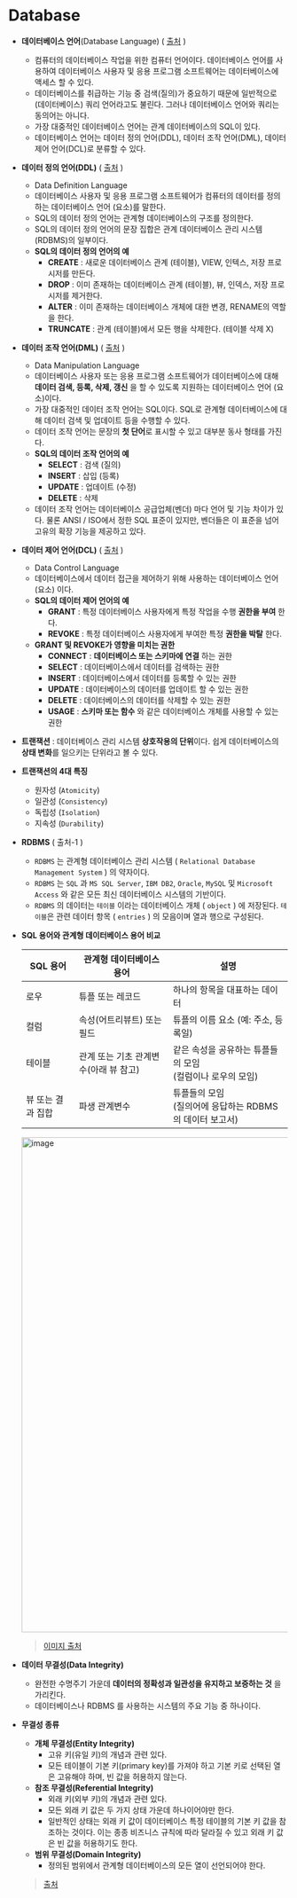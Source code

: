# Database

- **데이터베이스 언어**(Database Language)  ( [출처](https://ko.wikipedia.org/wiki/%EB%8D%B0%EC%9D%B4%ED%84%B0%EB%B2%A0%EC%9D%B4%EC%8A%A4_%EC%96%B8%EC%96%B4) )
  - 컴퓨터의 데이터베이스 작업을 위한 컴퓨터 언어이다. 데이터베이스 언어를 사용하여 데이터베이스 사용자 및 응용 프로그램 소프트웨어는 데이터베이스에 액세스 할 수 있다. 
  - 데이터베이스를 취급하는 기능 중 검색(질의)가 중요하기 때문에 일반적으로 (데이터베이스) 쿼리 언어라고도 불린다. 그러나 데이터베이스 언어와 쿼리는 동의어는 아니다. 
  - 가장 대중적인 데이터베이스 언어는 관계 데이터베이스의 SQL이 있다.
  - 데이터베이스 언어는 데이터 정의 언어(DDL), 데이터 조작 언어(DML), 데이터 제어 언어(DCL)로 분류할 수 있다.
- **데이터 정의 언어(DDL)**   ( [출처](https://ko.wikipedia.org/wiki/%EB%8D%B0%EC%9D%B4%ED%84%B0_%EC%A0%95%EC%9D%98_%EC%96%B8%EC%96%B4) )
  - Data Definition Language
  - 데이터베이스 사용자 및 응용 프로그램 소프트웨어가 컴퓨터의 데이터를 정의하는 데이터베이스 언어 (요소)를 말한다.
  - SQL의 데이터 정의 언어는 관계형 데이터베이스의 구조를 정의한다.
  - SQL의 데이터 정의 언어의 문장 집합은 관계 데이터베이스 관리 시스템(RDBMS)의 일부이다.
  - **SQL의 데이터 정의 언어의 예**
    - **CREATE** : 새로운 데이터베이스 관계 (테이블), VIEW, 인텍스, 저장 프로시저를 만든다.
    - **DROP** : 이미 존재하는 데이터베이스 관계 (테이블), 뷰, 인덱스, 저장 프로시저를 제거한다.
    - **ALTER** : 이미 존재하는 데이터베이스 개체에 대한 변경, RENAME의 역할을 한다.
    - **TRUNCATE** : 관계 (테이블)에서 모든 행을 삭제한다. (테이블 삭제 X)
- **데이터 조작 언어(DML)**  ( [출처](https://ko.wikipedia.org/wiki/%EB%8D%B0%EC%9D%B4%ED%84%B0_%EC%A1%B0%EC%9E%91_%EC%96%B8%EC%96%B4) )
  - Data Manipulation Language
  - 데이터베이스 사용자 또는 응용 프로그램 소프트웨어가 데이터베이스에 대해 **데이터 검색, 등록, 삭제, 갱신** 을 할  수 있도록 지원하는 데이터베이스 언어 (요소)이다. 
  - 가장 대중적인 데이터 조작 언어는 SQL이다. SQL로 관계형 데이터베이스에 대해 데이터 검색 및 업데이트 등을 수행할 수 있다.
  - 데이터 조작 언어는 문장의 **첫 단어**로 표시할 수 있고 대부분 동사 형태를 가진다.
  - **SQL의 데이터 조작 언어의 예**
    - **SELECT** : 검색 (질의)
    - **INSERT** : 삽입 (등록)
    - **UPDATE** : 업데이트 (수정)
    - **DELETE** : 삭제
  - 데이터 조작 언어는 데이터베이스 공급업체(벤더) 마다 언어 및 기능 차이가 있다. 물론 ANSI / ISO에서 정한 SQL 표준이 있지만, 벤더들은 이 표준을 넘어 고유의 확장 기능을 제공하고 있다. 
- **데이터 제어 언어(DCL)**  ( [출처](https://ko.wikipedia.org/wiki/%EB%8D%B0%EC%9D%B4%ED%84%B0_%EC%A0%9C%EC%96%B4_%EC%96%B8%EC%96%B4) )
  - Data Control Language
  - 데이터베이스에서 데이터 접근을 제어하기 위해 사용하는 데이터베이스 언어 (요소) 이다.
  - **SQL의 데이터 제어 언어의 예**
    - **GRANT** : 특정 데이터베이스 사용자에게 특정 작업을 수행 **권한을 부여** 한다.
    - **REVOKE** : 특정 데이터베이스 사용자에게 부여한 특정 **권한을 박탈** 한다.
  - **GRANT 및 REVOKE가 영향을 미치는 권한**
    - **CONNECT** : **데이터베이스 또는 스키마에 연결** 하는 권한
    - **SELECT** : 데이터베이스에서 데이터를 검색하는 권한
    - **INSERT** : 데이터베이스에서 데이터를 등록할 수 있는 권한
    - **UPDATE** : 데이터베이스의 데이터를 업데이트 할 수 있는 권한
    - **DELETE** : 데이터베이스의 데이터를 삭제할 수 있는 권한
    - **USAGE** : **스키마 또는 함수** 와 같은 데이터베이스 개체를 사용할 수 있는 권한
- **트랜잭션** : 데이터베이스 관리 시스템 **상호작용의 단위**이다. 쉽게 데이터베이스의 **상태 변화**를 일으키는 단위라고 볼 수 있다. 
- **트랜잭션의 4대 특징**
  - 원자성 (`Atomicity`)
  - 일관성 (`Consistency`)
  - 독립성 (`Isolation`)
  - 지속성 (`Durability`) 
- **RDBMS**  ( 출처-1 ) 
  - `RDBMS` 는 관계형 데이터베이스 관리 시스템 ( `Relational Database Management System` ) 의 약자이다.
  - `RDBMS` 는 `SQL` 과 `MS SQL Server`,  `IBM DB2`,  `Oracle`,  `MySQL`  및  `Microsoft Access` 와 같은 모든 최신 데이터베이스 시스템의 기반이다.
  - `RDBMS` 의 데이터는 `테이블` 이라는 데이터베이스 개체 ( `object` ) 에 저장된다. `테이블`은 관련 데이터 항목 ( `entries` ) 의 모음이며 열과 행으로 구성된다.

- **SQL 용어와 관계형 데이터베이스 용어 비교**

  | SQL 용어          | 관계형 데이터베이스 용어              | 설명                                                         |
  | ----------------- | ------------------------------------- | ------------------------------------------------------------ |
  | 로우              | 튜플 또는 레코드                      | 하나의 항목을 대표하는 데이터                                |
  | 컬럼              | 속성(어트리뷰트) 또는 필드            | 튜플의 이름 요소 (예: 주소, 등록일)                          |
  | 테이블            | 관계 또는 기초 관계변수(아래 뷰 참고) | 같은 속성을 공유하는 튜플들의 모임<br />(컬럼이나 로우의 모임) |
  | 뷰 또는 결과 집합 | 파생 관계변수                         | 튜플들의 모임<br />(질의어에 응답하는 RDBMS의 데이터 보고서) |

  <img width="893" alt="image" src="https://user-images.githubusercontent.com/49539592/142728368-87adc580-9b45-4dc0-ae55-78578349ff31.png">
  
  > [이미지 출처](https://ko.wikipedia.org/wiki/%EA%B4%80%EA%B3%84%ED%98%95_%EB%8D%B0%EC%9D%B4%ED%84%B0%EB%B2%A0%EC%9D%B4%EC%8A%A4)



- **데이터 무결성(Data Integrity)**

  - 완전한 수명주기 가운데 **데이터의 정확성과 일관성을 유지하고 보증하는 것** 을 가리킨다.
  - 데이터베이스나 RDBMS 를 사용하는 시스템의 주요 기능 중 하나이다.

- **무결성 종류**

  - **개체 무결성(Entity Integrity)**
    - 고유 키(유일 키)의 개념과 관련 있다. 
    - 모든 테이블이 기본 키(primary key)를 가져야 하고 기본 키로 선택된 열은 고유해야 하며, 빈 값을 허용하지 않는다.
  - **참조 무결성(Referential Integrity)**
    - 외래 키(외부 키)의 개념과 관련 있다.
    - 모든 외래 키 값은 두 가지 상태 가운데 하나이어야만 한다.
    - 일반적인 상태는 외래 키 값이 데이터베이스 특정 테이블의 기본 키 값을 참조하는 것이다. 이는 종종 비즈니스 규칙에 따라 달라질 수 있고 외래 키 값은 빈 값을 허용하기도 한다.
  - **범위 무결성(Domain Integrity)**
    - 정의된 범위에서 관계형 데이터베이스의 모든 열이 선언되어야 한다.
  > [출처](https://ko.wikipedia.org/wiki/%EB%8D%B0%EC%9D%B4%ED%84%B0_%EB%AC%B4%EA%B2%B0%EC%84%B1)

